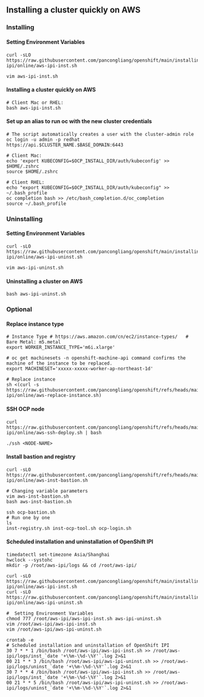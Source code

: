 ## Installing a cluster quickly on AWS

### Installing

#### Setting Environment Variables
```
curl -sLO https://raw.githubusercontent.com/pancongliang/openshift/main/installing/aws-ipi/online/aws-ipi-inst.sh

vim aws-ipi-inst.sh
```

#### Installing a cluster quickly on AWS

```
# Client Mac or RHEL:
bash aws-ipi-inst.sh
```

#### Set up an alias to run oc with the new cluster credentials

```
# The script automatically creates a user with the cluster-admin role
oc login -u admin -p redhat https://api.$CLUSTER_NAME.$BASE_DOMAIN:6443

# Client Mac:
echo 'export KUBECONFIG=$OCP_INSTALL_DIR/auth/kubeconfig' >> $HOME/.zshrc
source $HOME/.zshrc

# Client RHEL:
echo "export KUBECONFIG=$OCP_INSTALL_DIR/auth/kubeconfig" >> ~/.bash_profile
oc completion bash >> /etc/bash_completion.d/oc_completion
source ~/.bash_profile
```
### Uninstalling

#### Setting Environment Variables
```
curl -sLO https://raw.githubusercontent.com/pancongliang/openshift/main/installing/aws-ipi/online/aws-ipi-uninst.sh

vim aws-ipi-uninst.sh
```

#### Uninstalling a cluster on AWS
```
bash aws-ipi-uninst.sh
```

### Optional

#### Replace instance type
```
# Instance Type # https://aws.amazon.com/cn/ec2/instance-types/   # Bare Metal: m5.metal
export WORKER_INSTANCE_TYPE='m6i.xlarge'

# oc get machinesets -n openshift-machine-api command confirms the machine of the instance to be replaced.
export MACHINESET='xxxxx-xxxxx-worker-ap-northeast-1d'

# Replace instance              
sh <(curl -s https://raw.githubusercontent.com/pancongliang/openshift/refs/heads/main/installing/aws-ipi/online/aws-replace-instance.sh)
```
#### SSH OCP node
```
curl https://raw.githubusercontent.com/pancongliang/openshift/refs/heads/main/installing/aws-ipi/online/aws-ssh-deploy.sh | bash

./ssh <NODE-NAME>
```

#### Install bastion and registry
```
curl -sLO https://raw.githubusercontent.com/pancongliang/openshift/refs/heads/main/installing/aws-ipi/online/aws-inst-bastion.sh

# Changing variable parameters
vim aws-inst-bastion.sh
bash aws-inst-bastion.sh

ssh ocp-bastion.sh
# Run one by one 
ls
inst-registry.sh inst-ocp-tool.sh ocp-login.sh
```

#### Scheduled installation and uninstallation of OpenShift IPI
```
timedatectl set-timezone Asia/Shanghai
hwclock --systohc
mkdir -p /root/aws-ipi/logs && cd /root/aws-ipi/

curl -sLO https://raw.githubusercontent.com/pancongliang/openshift/main/installing/aws-ipi/online/aws-ipi-inst.sh
curl -sLO https://raw.githubusercontent.com/pancongliang/openshift/main/installing/aws-ipi/online/aws-ipi-uninst.sh

#  Setting Environment Variables
chmod 777 /root/aws-ipi/aws-ipi-inst.sh aws-ipi-uninst.sh
vim /root/aws-ipi/aws-ipi-inst.sh
vim /root/aws-ipi/aws-ipi-uninst.sh

crontab -e
# Scheduled installation and uninstallation of OpenShift IPI
30 7 * * 1 /bin/bash /root/aws-ipi/aws-ipi-inst.sh >> /root/aws-ipi/logs/inst_`date '+\%m-\%d-\%Y'`.log 2>&1
00 21 * * 3 /bin/bash /root/aws-ipi/aws-ipi-uninst.sh >> /root/aws-ipi/logs/uninst_`date '+\%m-\%d-\%Y'`.log 2>&1
30 7 * * 4 /bin/bash /root/aws-ipi/aws-ipi-inst.sh >> /root/aws-ipi/logs/inst_`date '+\%m-\%d-\%Y'`.log 2>&1
00 21 * * 5 /bin/bash /root/aws-ipi/aws-ipi-uninst.sh >> /root/aws-ipi/logs/uninst_`date '+\%m-\%d-\%Y'`.log 2>&1
```

